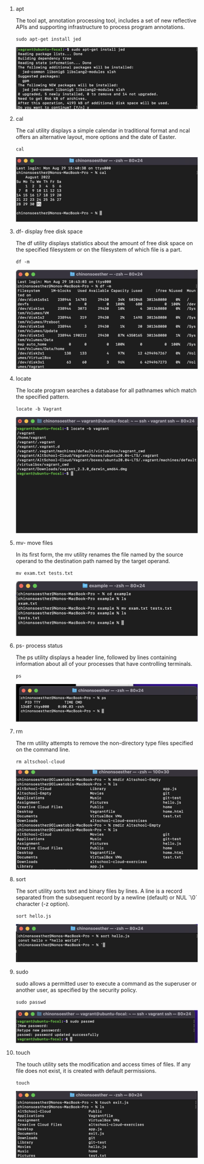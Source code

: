1. apt
   
    The tool apt, annotation processing tool, includes a set of new reflective APIs and supporting infrastructure to process program
    annotations. 

    `sudo apt-get install jed`

    ![image of apt-get](./../images/apt-get.png)

2. cal

    The cal utility displays a simple calendar in traditional format and ncal offers an alternative layout, more options and the date of Easter. 

    `cal`

    ![image of cal](../images/cal.png)

3. df- display free disk space

    The df utility displays statistics about the amount of free disk space on the specified filesystem or on the filesystem of which file is a part.

    `df -m`

    ![image of df](../images/df%20-m.png)

4. locate

    The locate program searches a database for all pathnames which match the specified pattern. 

    `locate -b Vagrant`

    ![image of locate](../images/locate%20-b.png)

5. mv- move files

    In its first form, the mv utility renames the file named by the source operand to the destination path named by the target operand.

    `mv exam.txt tests.txt`

    ![image of mv](../images/mv.png)

6.  ps- process status

    The ps utility displays a header line, followed by lines containing
     information about all of your processes that have controlling terminals.

     `ps`

     ![image of ps](../images/PS.png)

 7. rm
    
    The rm utility attempts to remove the non-directory type files specified on the command line. 

    `rm altschool-cloud`

    ![image of rm](../images/Rm.png)

8. sort

    The sort utility sorts text and binary files by lines.  A line is a record separated from the subsequent record by a newline (default) or NUL ´\0´ character (-z option). 

    `sort hello.js`

    ![image of sort](../images/sort.png)

9. sudo

    sudo allows a permitted user to execute a command as the superuser or another user, as specified by the security policy.

    `sudo passwd`

    ![image of sudo](../images/sudo.png)

10. touch
    
    The touch utility sets the modification and access times of files.  If any file does not exist, it is created with default permissions.

    `touch`

    ![image of touch](../images/touch.png)
    








    

